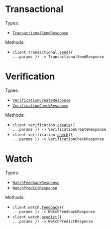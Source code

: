 # Transactional

Types:

- <code><a href="./src/resources/transactional.ts">TransactionalSendResponse</a></code>

Methods:

- <code title="post /v2/transactional">client.transactional.<a href="./src/resources/transactional.ts">send</a>({ ...params }) -> TransactionalSendResponse</code>

# Verification

Types:

- <code><a href="./src/resources/verification.ts">VerificationCreateResponse</a></code>
- <code><a href="./src/resources/verification.ts">VerificationCheckResponse</a></code>

Methods:

- <code title="post /v2/verification">client.verification.<a href="./src/resources/verification.ts">create</a>({ ...params }) -> VerificationCreateResponse</code>
- <code title="post /v2/verification/check">client.verification.<a href="./src/resources/verification.ts">check</a>({ ...params }) -> VerificationCheckResponse</code>

# Watch

Types:

- <code><a href="./src/resources/watch.ts">WatchFeedbackResponse</a></code>
- <code><a href="./src/resources/watch.ts">WatchPredictResponse</a></code>

Methods:

- <code title="post /v2/watch/feedback">client.watch.<a href="./src/resources/watch.ts">feedback</a>({ ...params }) -> WatchFeedbackResponse</code>
- <code title="post /v2/watch/predict">client.watch.<a href="./src/resources/watch.ts">predict</a>({ ...params }) -> WatchPredictResponse</code>
